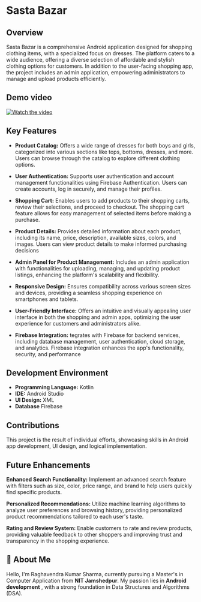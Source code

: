 # Sasta Bazar

## Overview

Sasta Bazar is a comprehensive Android application designed for shopping clothing items, with a specialized focus on dresses. The platform caters to a wide audience, offering a diverse selection of affordable and stylish clothing options for customers. In addition to the user-facing shopping app, the project includes an admin application, empowering administrators to manage and upload products efficiently.

## Demo video
[![Watch the video](https://github.com/Raghav354/Sasta-Bazar/assets/137503421/be8b5fde-1d51-48bc-b527-134f800dbe3e)](https://drive.google.com/file/d/1K9U6jm-rvRfdo7lJfJGR0eRsXE4gC0aO/view?usp=drive_link)

## Key Features

- **Product Catalog:** Offers a wide range of dresses for both boys and girls, categorized into various sections like tops, bottoms, dresses, and more. Users can browse through the catalog to explore different clothing options.

- **User Authentication:** Supports user authentication and account management functionalities using Firebase Authentication. Users can create accounts, log in securely, and manage their profiles.

- **Shopping Cart:** Enables users to add products to their shopping carts, review their selections, and proceed to checkout. The shopping cart feature allows for easy management of selected items before making a purchase.

- **Product Details:** Provides detailed information about each product, including its name, price, description, available sizes, colors, and images. Users can view product details to make informed purchasing decisions

- **Admin Panel for Product Management:** Includes an admin application with functionalities for uploading, managing, and updating product listings, enhancing the platform's scalability and flexibility.
  
- **Responsive Design:** Ensures compatibility across various screen sizes and devices, providing a seamless shopping experience on smartphones and tablets.

- **User-Friendly Interface:** Offers an intuitive and visually appealing user interface in both the shopping and admin apps, optimizing the user experience for customers and administrators alike.

- **Firebase Integration:** tegrates with Firebase for backend services, including database management, user authentication, cloud storage, and analytics. Firebase integration enhances the app's functionality, security, and performance


## Development Environment

- **Programming Language:** Kotlin
- **IDE:** Android Studio
- **UI Design:** XML
- **Database** Firebase

## Contributions

This project is the result of individual efforts, showcasing skills in Android app development, UI design, and logical implementation.

## Future Enhancements

**Enhanced Search Functionality:** Implement an advanced search feature with filters such as size, color, price range, and brand to help users quickly find specific products.

**Personalized Recommendations:** Utilize machine learning algorithms to analyze user preferences and browsing history, providing personalized product recommendations tailored to each user's taste.

**Rating and Review System:** Enable customers to rate and review products, providing valuable feedback to other shoppers and improving trust and transparency in the shopping experience.





## 🚀 About Me
Hello, I'm Raghavendra Kumar Sharma, currently pursuing a Master's in Computer Application from **NIT Jamshedpur**. My passion lies in **Android development** , with a strong foundation in Data Structures and Algorithms (DSA).

